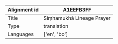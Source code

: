|Alignment id | A1EEFB3FF
| --- | --- 
|Title | Siṃhamukhā Lineage Prayer 
|Type | translation
|Languages | ['en', 'bo']